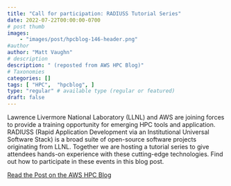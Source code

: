 ```yaml
---
title: "Call for participation: RADIUSS Tutorial Series"
date: 2022-07-22T00:00:00-0700
# post thumb
images:
    - "images/post/hpcblog-146-header.png"
#author
author: "Matt Vaughn"
# description
description: " (reposted from AWS HPC Blog)"
# Taxonomies
categories: []
tags: [ "HPC",  "hpcblog", ]
type: "regular" # available type (regular or featured)
draft: false
---
```


Lawrence Livermore National Laboratory (LLNL) and AWS are joining forces to provide a training opportunity for emerging HPC tools and application. RADIUSS (Rapid Application Development via an Institutional Universal Software Stack) is a broad suite of open-source software projects originating from LLNL. Together we are hosting a tutorial series to give attendees hands-on experience with these cutting-edge technologies. Find out how to participate in these events in this blog post.

<a href="{{ url }}" class="btn btn-primary btn-lg active" role="button" aria-pressed="true" style="margin-top: 8px;">Read the Post on the AWS HPC Blog</a>